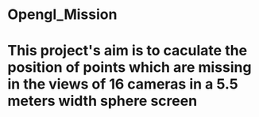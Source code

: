 # Opengl_Mission
# This project's aim is to caculate the position of points which are missing in the views of 16 cameras in a 5.5 meters width sphere screen 